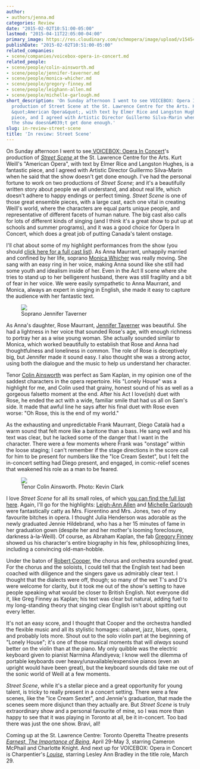 ```yaml
---
author:
- authors/jenna.md
categories: Review
date: "2015-02-02T10:51:00-05:00"
lastmod: "2015-04-11T22:05:00-04:00"
primary_image: https://res.cloudinary.com/schmopera/image/upload/v1545409169/media/webhook-uploads/1427062263560/montague1914.jpg.jpg
publishDate: "2015-02-02T10:51:00-05:00"
related_companies:
- scene/companies/voicebox-opera-in-concert.md
related_people:
- scene/people/colin-ainsworth.md
- scene/people/jennifer-taverner.md
- scene/people/monica-whicher.md
- scene/people/gregory-finney.md
- scene/people/leighann-allen.md
- scene/people/michelle-garlough.md
short_description: 'On Sunday afternoon I went to see VOICEBOX: Opera In Concert&#039;s
  production of Street Scene at the St. Lawrence Centre for the Arts. Kurt Weill&#039;s
  &quot;American Opera&quot;, with text by Elmer Rice and Langston Hughes, is a fantastic
  piece, and I agreed with Artistic Director Guillermo Silva-Marin when he said that
  the show doesn&#039;t get done enough.'
slug: in-review-street-scene
title: 'In review: Street Scene'
---
```


<p>
	On Sunday afternoon I went to see<a href="http://www.operainconcert.com/" target="_blank"> VOICEBOX: Opera In Concert</a>'s production of <a href="http://www.operainconcert.com/Street.html" target="_blank"><em>Street Scene</em> </a>at the St. Lawrence Centre for the Arts. Kurt Weill's "American Opera", with text by Elmer Rice and Langston Hughes, is a fantastic piece, and I agreed with Artistic Director Guillermo Silva-Marin when he said that the show doesn't get done enough. I've had the personal fortune to work on two productions of <em>Street</em> <em>Scene</em>;<em> </em>and it's a beautifully written story about people we all understand, and about real life, which doesn't adhere to happy endings or perfect timing. <em>Street Scene</em> is one of those great ensemble pieces, with a large cast, each one vital in creating Weill's world, where the characters are equal parts unique people, and representative of different facets of human nature. The big cast also calls for lots of different kinds of singing (and I think it's a great show to put up at schools and summer programs), and it was a good choice for Opera In Concert, which does a great job of putting Canada's talent onstage.
</p>
<p>
	I'll chat about some of my highlight performances from the show (you should <a href="http://www.operainconcert.com/Street.html" target="_blank">click here for a full cast list</a>). As Anna Maurrant, unhappily married and confined by her life, soprano <a href="http://www.thecanadianencyclopedia.ca/en/article/monica-whicher-emc/" target="_blank">Monica Whicher</a> was really moving. She sang with an easy ring in her voice, making Anna sound like she still had some youth and idealism inside of her. Even in the Act II scene where she tries to stand up to her belligerent husband, there was still fragility and a bit of fear in her voice. We were easily sympathetic to Anna Maurrant, and Monica, always an expert in singing in English, she made it easy to capture the audience with her fantastic text.
</p>
<figure data-type="image"><a href="https://res.cloudinary.com/schmopera/image/upload/v1545409169/media/webhook-uploads/1428804234680/JenniferTaverner.jpeg"><img data-resize-src="http://lh3.googleusercontent.com/d68BUJN-CXOvhrnD6w9Uqow2e8k68nzMCeWxSaYTeQq6mabtz8mz_bwWHI1rmVoUdQ-oxZbNP_1c0rqqTNSCznznNR4-" src="http://lh3.googleusercontent.com/d68BUJN-CXOvhrnD6w9Uqow2e8k68nzMCeWxSaYTeQq6mabtz8mz_bwWHI1rmVoUdQ-oxZbNP_1c0rqqTNSCznznNR4-=s1200"></a><figcaption>Soprano Jennifer Taverner</figcaption></figure>
<p>
	As Anna's daughter, Rose Maurrant, <a href="http://www.jennifertaverner.com/Jennifer_Taverner,_Soprano/Jennifer_Taverner.html" target="_blank">Jennifer Taverner</a> was beautiful. She had a lightness in her voice that sounded Rose's age, with enough richness to portray her as a wise young woman. She actually sounded similar to Monica, which worked beautifully to establish that Rose and Anna had thoughtfulness and loneliness in common. The role of Rose is deceptively big, but Jennifer made it sound easy. I also thought she was a strong actor, using both the dialogue and the music to help us understand her character.
</p>
<p>
	Tenor <a href="http://www.colinainsworth.ca/" target="_blank">Colin Ainsworth</a> was perfect as Sam Kaplan, in my opinion one of the saddest characters in the opera repertoire. His "Lonely House" was a highlight for me, and Colin used that grainy, honest sound of his as well as a gorgeous falsetto moment at the end. After his Act I love(ish) duet with Rose, he ended the act with a wide, familiar smile that had us all on Sam's side. It made that awful line he says after his final duet with Rose even worse: "Oh Rose, this is the end of my world."
</p>
<p>
	As the exhausting and unpredictable Frank Maurrant, Diego Català had a warm sound that felt more like a baritone than a bass. He sang well and his text was clear, but he lacked some of the danger that I want in the character. There were a few moments where Frank was "onstage" within the loose staging; I can't remember if the stage directions in the score call for him to be present for numbers like the "Ice Cream Sextet", but I felt the in-concert setting had Diego present, and engaged, in comic-relief scenes that weakened his role as a man to be feared.
</p>
<figure data-type="image"><a href="https://res.cloudinary.com/schmopera/image/upload/v1545409169/media/webhook-uploads/1428804267245/colin_ainsworth_c_kevin_clarknr_bio.jpg"><img data-resize-src="http://lh3.googleusercontent.com/2ZyxNuLWUma0e0uTx-sbxOh2ibkUrqtf8dszkheAsf-g58rTUQl4kzytCcSYm5IkPahw_wsLUi0Rr7K43i_w9_2M_Iqa" src="http://lh3.googleusercontent.com/2ZyxNuLWUma0e0uTx-sbxOh2ibkUrqtf8dszkheAsf-g58rTUQl4kzytCcSYm5IkPahw_wsLUi0Rr7K43i_w9_2M_Iqa=s1200"></a><figcaption>Tenor Colin Ainsworth. Photo: Kevin Clark</figcaption></figure>
<p>
	I love <em>Street Scene</em> for all its small roles, of which <a href="http://www.operainconcert.com/Street.html" target="_blank">you can find the full list here</a>. Again, I'll go for the highlights: <a href="http://www.leighannallen.com/home/" target="_blank">Leigh-Ann Allen</a> and <a href="http://amicimusicschool.com/meet-our-teachers/" target="_blank">Michelle Garlough</a> were fantastically catty as Mrs. Fiorentino and Mrs. Jones, two of my favourite bitches in opera. I thought Julia Henderson was adorable as the newly graduated Jennie Hildebrand, who has a her 15 minutes of fame in her graduation gown (despite her and her mother's looming foreclosure, darkness à-la-Weill). Of course, as Abraham Kaplan, the fab <a href="https://twitter.com/gregory_finney" target="_blank">Gregory Finney</a> showed us his character's entire biography in his few, philosophizing lines, including a convincing old-man-hobble.
</p>
<p>
	Under the baton of <a href="http://www.thecanadianencyclopedia.ca/en/article/robert-cooper-emc/" target="_blank">Robert Cooper</a>, the chorus and orchestra sounded great. For the chorus and the soloists, I could tell that the English text had been coached with diligence and the singers gave us admirably clear text. I thought that the dialects were off, though; so many of the wet T's and D's were welcome for clarity, but it took me out of the show's setting to have people speaking what would be closer to British English. Not everyone did it, like Greg Finney as Kaplan; his text was clear but natural, adding fuel to my long-standing theory that singing clear English isn't about spitting out every letter.
</p>
<p>
	It's not an easy score, and I thought that Cooper and the orchestra handled the flexible music and all its stylistic homages: cabaret, jazz, blues, opera, and probably lots more. Shout out to the solo violin part at the beginning of "Lonely House"; it's one of those musical moments that will <em>always</em> sound better on the violin than at the piano. My only quibble was the electric keyboard given to pianist Narmina Afandiyeva; I know well the dilemma of portable keyboards over heavy/unavailable/expensive pianos (even an upright would have been great), but the keyboard sounds did take me out of the sonic world of Weill at a few moments.
</p>
<p>
	<em>Street Scene</em>, while it's a stellar piece and a great opportunity for young talent, is tricky to really present in a concert setting. There were a few scenes, like the "Ice Cream Sextet", and Jennie's graduation, that made the scenes seem more disjunct than they actually are. But <em>Street Scene</em> is truly extraordinary show and a personal favourite of mine, so I was more than happy to see that it was playing in Toronto at all, be it in-concert. Too bad there was just the one show. Bravi, all!
</p>
<p>
	Coming up at the St. Lawrence Centre: Toronto Operetta Theatre presents <a href="http://www.torontooperetta.com/shows.html" target="_blank"><em>Earnest, The Importance of Being</em></a>, April 29-May 3, starring Cameron McPhail and Charlotte Knight. And next up for VOICEBOX: Opera in Concert is Charpentier's <a href="http://www.operainconcert.com/Louise.html" target="_blank"><em>Louise</em></a>, starring Lesley Ann Bradley in the title role, March 29.
</p>
